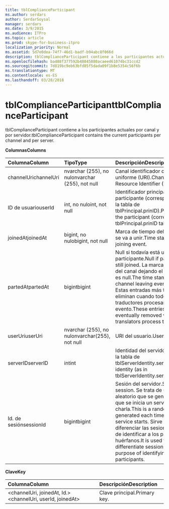 ```yaml
---
title: tblComplianceParticipant
ms.author: serdars
author: SerdarSoysal
manager: serdars
ms.date: 3/9/2015
ms.audience: ITPro
ms.topic: article
ms.prod: skype-for-business-itpro
localization_priority: Normal
ms.assetid: 5d7e0dea-74f7-46d1-badf-b94abc8f066d
description: tblComplianceParticipant contiene a los participantes actuales por canal y por servidor.
ms.openlocfilehash: ba488f377592b48845880acaeed61074bc31ccd2
ms.sourcegitcommit: 7d819bc9eb63bfd85f5dada09f1b8e5354c56f6b
ms.translationtype: MT
ms.contentlocale: es-ES
ms.lasthandoff: 03/28/2018
---
```

# <a name="tblcomplianceparticipant"></a><span data-ttu-id="d8fd2-103">tblComplianceParticipant</span><span class="sxs-lookup"><span data-stu-id="d8fd2-103">tblComplianceParticipant</span></span>
 
<span data-ttu-id="d8fd2-104">tblComplianceParticipant contiene a los participantes actuales por canal y por servidor.</span><span class="sxs-lookup"><span data-stu-id="d8fd2-104">tblComplianceParticipant contains the current participants per channel and per server.</span></span>
  
<span data-ttu-id="d8fd2-105">**Columnas**</span><span class="sxs-lookup"><span data-stu-id="d8fd2-105">**Columns**</span></span>

|<span data-ttu-id="d8fd2-106">**Columna**</span><span class="sxs-lookup"><span data-stu-id="d8fd2-106">**Column**</span></span>|<span data-ttu-id="d8fd2-107">**Tipo**</span><span class="sxs-lookup"><span data-stu-id="d8fd2-107">**Type**</span></span>|<span data-ttu-id="d8fd2-108">**Descripción**</span><span class="sxs-lookup"><span data-stu-id="d8fd2-108">**Description**</span></span>|
|:-----|:-----|:-----|
|<span data-ttu-id="d8fd2-109">channelUri</span><span class="sxs-lookup"><span data-stu-id="d8fd2-109">channelUri</span></span>  <br/> |<span data-ttu-id="d8fd2-110">nvarchar (255), no nulo</span><span class="sxs-lookup"><span data-stu-id="d8fd2-110">nvarchar (255), not null</span></span>  <br/> |<span data-ttu-id="d8fd2-111">Canal identificador de recursos uniforme (URI).</span><span class="sxs-lookup"><span data-stu-id="d8fd2-111">Channel Uniform Resource Identifier (URI).</span></span>  <br/> |
|<span data-ttu-id="d8fd2-112">ID de usuario</span><span class="sxs-lookup"><span data-stu-id="d8fd2-112">userId</span></span>  <br/> |<span data-ttu-id="d8fd2-113">int, no nulo</span><span class="sxs-lookup"><span data-stu-id="d8fd2-113">int, not null</span></span>  <br/> |<span data-ttu-id="d8fd2-114">Identificador principal del participante (correspondiente a la tabla de tblPrincipal.prinID).</span><span class="sxs-lookup"><span data-stu-id="d8fd2-114">Principal ID of the participant (corresponding to tblPrincipal.prinID table).</span></span>  <br/> |
|<span data-ttu-id="d8fd2-115">joinedAt</span><span class="sxs-lookup"><span data-stu-id="d8fd2-115">joinedAt</span></span>  <br/> |<span data-ttu-id="d8fd2-116">bigint, no nulo</span><span class="sxs-lookup"><span data-stu-id="d8fd2-116">bigint, not null</span></span>  <br/> |<span data-ttu-id="d8fd2-117">Marca de tiempo del evento que se va a unir.</span><span class="sxs-lookup"><span data-stu-id="d8fd2-117">Time stamp of the joining event.</span></span>  <br/> |
|<span data-ttu-id="d8fd2-118">partedAt</span><span class="sxs-lookup"><span data-stu-id="d8fd2-118">partedAt</span></span>  <br/> |<span data-ttu-id="d8fd2-119">bigint</span><span class="sxs-lookup"><span data-stu-id="d8fd2-119">bigint</span></span>  <br/> |<span data-ttu-id="d8fd2-120">Null si todavía está unido participante.</span><span class="sxs-lookup"><span data-stu-id="d8fd2-120">Null if participant is still joined.</span></span> <span data-ttu-id="d8fd2-121">La marca de tiempo del canal dejando el evento si no es null.</span><span class="sxs-lookup"><span data-stu-id="d8fd2-121">The time stamp of the channel leaving event if not null.</span></span>  <br/> <span data-ttu-id="d8fd2-122">Estas entradas más tarde se eliminan cuando todos los traductores procesan el evento.</span><span class="sxs-lookup"><span data-stu-id="d8fd2-122">These entries are eventually removed when all translators process the event.</span></span>  <br/> |
|<span data-ttu-id="d8fd2-123">userUri</span><span class="sxs-lookup"><span data-stu-id="d8fd2-123">userUri</span></span>  <br/> |<span data-ttu-id="d8fd2-124">nvarchar (255), no nulo</span><span class="sxs-lookup"><span data-stu-id="d8fd2-124">nvarchar(255), not null</span></span>  <br/> |<span data-ttu-id="d8fd2-125">URI del usuario.</span><span class="sxs-lookup"><span data-stu-id="d8fd2-125">User URI.</span></span>  <br/> |
|<span data-ttu-id="d8fd2-126">serverID</span><span class="sxs-lookup"><span data-stu-id="d8fd2-126">serverID</span></span>  <br/> |<span data-ttu-id="d8fd2-127">int</span><span class="sxs-lookup"><span data-stu-id="d8fd2-127">int</span></span>  <br/> |<span data-ttu-id="d8fd2-128">Identidad del servidor (como en la tabla de tblServerIdentity.serverID).</span><span class="sxs-lookup"><span data-stu-id="d8fd2-128">Server identity (as in tblServerIdentity.serverID table).</span></span>  <br/> |
|<span data-ttu-id="d8fd2-129">Id. de sesión</span><span class="sxs-lookup"><span data-stu-id="d8fd2-129">sessionId</span></span>  <br/> |<span data-ttu-id="d8fd2-130">bigint</span><span class="sxs-lookup"><span data-stu-id="d8fd2-130">bigint</span></span>  <br/> |<span data-ttu-id="d8fd2-131">Sesión del servidor.</span><span class="sxs-lookup"><span data-stu-id="d8fd2-131">Server session.</span></span> <span data-ttu-id="d8fd2-132">Se trata de un número aleatorio que se genera cada vez que se inicia un servicio de charla.</span><span class="sxs-lookup"><span data-stu-id="d8fd2-132">This is a random number generated each time a Chat service starts.</span></span> <span data-ttu-id="d8fd2-133">Sirve para diferenciar las sesiones con el fin de identificar a los participantes huérfanos.</span><span class="sxs-lookup"><span data-stu-id="d8fd2-133">It is used to differentiate sessions for the purpose of identifying orphaned participants.</span></span>  <br/> |
   
<span data-ttu-id="d8fd2-134">**Clave**</span><span class="sxs-lookup"><span data-stu-id="d8fd2-134">**Key**</span></span>

|<span data-ttu-id="d8fd2-135">**Columna**</span><span class="sxs-lookup"><span data-stu-id="d8fd2-135">**Column**</span></span>|<span data-ttu-id="d8fd2-136">**Descripción**</span><span class="sxs-lookup"><span data-stu-id="d8fd2-136">**Description**</span></span>|
|:-----|:-----|
|<span data-ttu-id="d8fd2-137">\<channelUri, joinedAt, Id.\></span><span class="sxs-lookup"><span data-stu-id="d8fd2-137">\<channelUri, userId, joinedAt\></span></span>  <br/> |<span data-ttu-id="d8fd2-138">Clave principal.</span><span class="sxs-lookup"><span data-stu-id="d8fd2-138">Primary key.</span></span>  <br/> |
   

